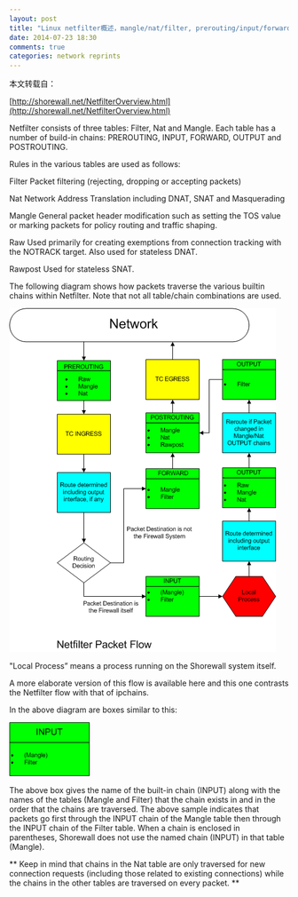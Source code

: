 ```yaml
---
layout: post
title: "Linux netfilter概述，mangle/nat/filter, prerouting/input/forward...到底是啥"
date: 2014-07-23 18:30
comments: true
categories: network reprints
---
```


本文转载自：

[http://shorewall.net/NetfilterOverview.html](http://shorewall.net/NetfilterOverview.html)

<!-- more -->

Netfilter consists of three tables: Filter, Nat and Mangle. Each table has a number of build-in chains: PREROUTING, INPUT, FORWARD, OUTPUT and POSTROUTING.

Rules in the various tables are used as follows:

Filter
Packet filtering (rejecting, dropping or accepting packets)

Nat
Network Address Translation including DNAT, SNAT and Masquerading

Mangle
General packet header modification such as setting the TOS value or marking packets for policy routing and traffic shaping.

Raw
Used primarily for creating exemptions from connection tracking with the NOTRACK target. Also used for stateless DNAT.

Rawpost
Used for stateless SNAT.

The following diagram shows how packets traverse the various builtin chains within Netfilter. Note that not all table/chain combinations are used.

![Netfilter Overview](/downloads/image/netfilter-overview.png)


"Local Process” means a process running on the Shorewall system itself.

A more elaborate version of this flow is available here and this one contrasts the Netfilter flow with that of ipchains.

In the above diagram are boxes similar to this:

![Input chain](/downloads/image/netfilter-input-chain.png)

The above box gives the name of the built-in chain (INPUT) along with the names of the tables (Mangle and Filter) that the chain exists in and in the order that the chains are traversed. The above sample indicates that packets go first through the INPUT chain of the Mangle table then through the INPUT chain of the Filter table. When a chain is enclosed in parentheses, Shorewall does not use the named chain (INPUT) in that table (Mangle).

** Keep in mind that chains in the Nat table are only traversed for new connection requests (including those related to existing connections) while the chains in the other tables are traversed on every packet. **

